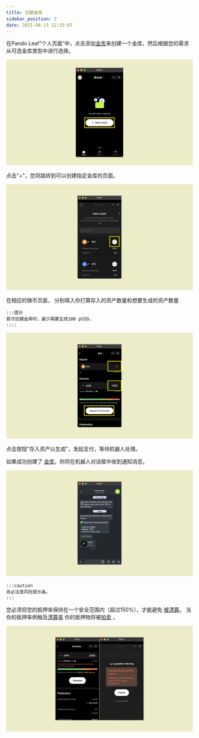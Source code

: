 ```yaml
---
title: 创建金库
sidebar_position: 2
date: 2021-08-13 12:33:07
---
```


在Pando Leaf”个人页面“中，点击添加[金库](https://docs.pando.im/docs/leaf/key-concepts/vaults)来创建一个金库，然后根据您的需求从可选金库类型中进行选择。

![](../assets/leaf-open-vault-p1.png)

点击"+"，您将跳转到可以创建指定金库的页面。

![](../assets/add-a-vault-p2.png)

在相应的铸币页面， 分别填入你打算存入的资产数量和想要生成的资产数量

````mdx-code-block
:::提示
首次创建金库时，最少需要生成100 pUSD。
::::
````

![](../assets/leaf-open-vault-p3.png)


点击按钮"存入资产以生成"，发起支付，等待机器人处理。

如果成功创建了 [金库](https://docs.pando.im/docs/leaf/key-concepts/vaults)，你将在机器人对话框中收到通知消息。

![](../assets/add-a-vault-p4.png)


````mdx-code-block
:::caution
务必注意风险提示条。
:::
````

您必须将您的抵押率保持在一个安全范围内（超过150%），才能避免 [被清算](https://docs.pando.im/docs/leaf/key-concepts/liquidation)。 当你的抵押率例触及[清算率](https://docs.pando.im/docs/leaf/key-concepts/liquidation) 你的抵押物将被[拍卖](https://docs.pando.im/docs/leaf/tutorials/auction-participation) 。

![](../assets/add-a-vault-p5.png)


